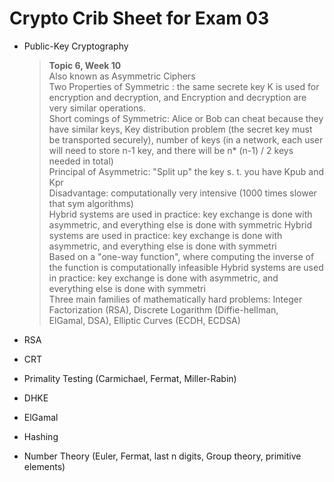# Crypto Crib Sheet for Exam 03
- Public-Key Cryptography
    > **Topic 6, Week 10**                      
    Also known as Asymmetric Ciphers                      
    Two Properties of Symmetric : the same secrete key K is used for encryption and decryption, and Encryption 
                                  and decryption are very similar operations.                      
    Short comings of Symmetric: Alice or Bob can cheat because they have similar keys, Key distribution problem
                                (the secret key must be transported securely), number of keys (in a network, each user
                                will need to store n-1 key, and there will be n* (n-1) / 2 keys needed in total)                      
    Principal of Asymmetric: "Split up" the key s. t. you have Kpub and Kpr                      
    Disadvantage: computationally very intensive (1000 times slower that sym algorithms)                      
    Hybrid systems are used in practice: key exchange is done with asymmetric, and everything else is done with symmetric    Hybrid systems are used in practice: key exchange is done with asymmetric, and everything else is done with symmetri      
    Based on a "one-way function", where computing the inverse of the function is computationally infeasible    Hybrid systems are used in practice: key exchange is done with asymmetric, and everything else is done with symmetri      
    Three main families of mathematically hard problems: Integer Factorization (RSA), Discrete Logarithm (Diffie-hellman,      
    ElGamal, DSA), Elliptic Curves (ECDH, ECDSA)                    
    
- RSA
- CRT
- Primality Testing (Carmichael, Fermat, Miller-Rabin)
- DHKE
- ElGamal
- Hashing
- Number Theory (Euler, Fermat, last n digits, Group theory, primitive elements)